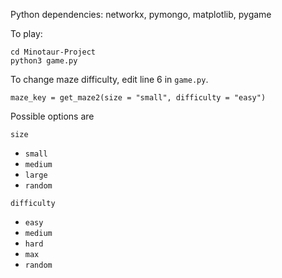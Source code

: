 Python dependencies: networkx, pymongo, matplotlib, pygame

To play: 

```
cd Minotaur-Project
python3 game.py
```

To change maze difficulty, edit line 6 in `game.py`.

```
maze_key = get_maze2(size = "small", difficulty = "easy")
```

Possible options are 

`size`
- `small`
- `medium`
- `large`
- `random`

`difficulty`
- `easy`
- `medium`
- `hard`
- `max`
- `random`

